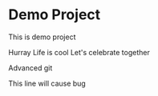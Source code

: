 # Demo Project

This is demo project

Hurray Life is cool Let's celebrate together

Advanced git

This line will cause bug
